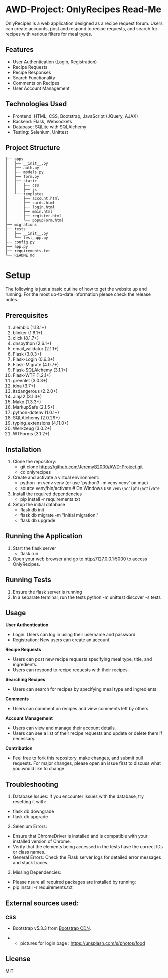 # AWD-Project: OnlyRecipes Read-Me
OnlyRecipes is a web application designed as a recipe request forum. Users can create accounts, post and respond to recipe requests, and search for recipes with various filters for meal types.

## Features
- User Authentication (Login, Registration)
- Recipe Requests
- Recipe Responses
- Search Functionality
- Comments on Recipes
- User Account Management

## Technologies Used
- Frontend: HTML, CSS, Bootstrap, JavaScript (JQuery, AJAX)
- Backend: Flask, Websockets
- Database: SQLite with SQLAlchemy
- Testing: Selenium, Unittest

## Project Structure
```plaintext
├── apps
│   ├── __init__.py
│   ├── auth.py
│   ├── models.py
│   ├── form.py
│   ├── static
│   │   ├── css
│   │   ├── js
│   └── templates
│       ├── account.html
│       ├── cards.html
│       ├── login.html
│       ├── main.html
│       ├── register.html
│       └── popupForm.html
├── migrations
├── tests
│   ├── __init__.py
│   └── test_app.py
├── config.py
├── app.py
├── requirements.txt
└── README.md
```

# Setup
The following is just a basic outline of how to get the website up and running. For the most up-to-date information please check the release notes.

## Prerequisites
1. alembic (1.13.1+)
2. blinker (1.8.1+)
3. click (8.1.7+)
4. dnspython (2.6.1+)
5. email_validator (2.1.1+)
6. Flask (3.0.3+)
7. Flask-Login (0.6.3+)
8. Flask-Migrate (4.0.7+)
9. Flask-SQLAlchemy (3.1.1+)
10. Flask-WTF (1.2.1+)
11. greenlet (3.0.3+)
12. idna (3.7+)
13. itsdangerous (2.2.0+)
14. Jinja2 (3.1.3+)
15. Mako (1.3.3+)
16. MarkupSafe (2.1.5+)
17. python-dotenv (1.0.1+)
18. SQLAlchemy (2.0.29+)
19. typing_extensions (4.11.0+)
20. Werkzeug (3.0.2+)
21. WTForms (3.1.2+)


## Installation
1. Clone the repository:
    - git clone https://github.com/JeremyB2000/AWD-Project.git
    - cd onlyrecipes
3. Create and activate a virtual environment:
    - python -m venv venv (or use 'python3 -m venv venv' on mac)
    - source venv/bin/activate  # On Windows use `venv\Scripts\activate`
4. Install the required dependencies
    - pip install -r requirements.txt
5. Setup the initial database
    - flask db init
    - flask db migrate -m "Initial migration."
    - flask db upgrade

## Running the Application
1. Start the flask server
    - flask run
2. Open your web browser and go to http://127.0.0.1:5000 to access OnlyRecipes.

## Running Tests
1. Ensure the flask server is running
2. In a separate terminal, run the tests 
    python -m unittest discover -s tests

## Usage

**User Authentication**
- Login: Users can log in using their username and password.
- Registration: New users can create an account.

**Recipe Requests**
- Users can post new recipe requests specifying meal type, title, and ingredients.
- Users can respond to recipe requests with their recipes.

**Searching Recipes**
- Users can search for recipes by specifying meal type and ingredients.

**Comments**
- Users can comment on recipes and view comments left by others.

**Account Management**
- Users can view and manage their account details.
- Users can see a list of their recipe requests and update or delete them if necessary.

**Contribution**
- Feel free to fork this repository, make changes, and submit pull requests. For major changes, please open an issue first to discuss what you would like to change.

## Troubleshooting
1. Database Issues:
    If you encounter issues with the database, try resetting it with:
- flask db downgrade
- flask db upgrade
2. Selenium Errors:
- Ensure that ChromeDriver is installed and is compatible with your installed version of Chrome.
- Verify that the elements being accessed in the tests have the correct IDs or class names.
- General Errors: Check the Flask server logs for detailed error messages and stack traces.
3. Missing Dependencies:
- Please nsure all required packages are installed by running:
- pip install -r requirements.txt

## External sources used:
### CSS
- Bootstrap v5.3.3 from [Bootstrap CDN](https://getbootstrap.com/).

- - pictures for login page : https://unsplash.com/s/photos/food

## License
MIT

